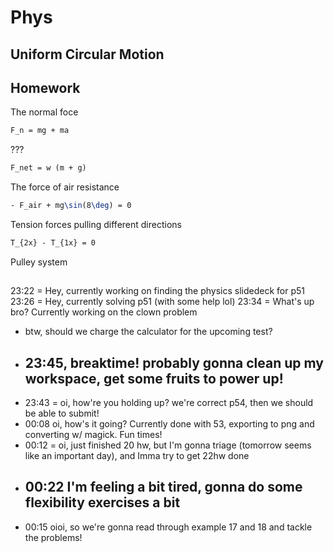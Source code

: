 # Phys

## Uniform Circular Motion

## Homework

The normal foce

```latex
F_n = mg + ma
```

???

```latex
F_net = w (m + g)
```

The force of air resistance

```latex
- F_air + mg\sin(8\deg) = 0
```

Tension forces pulling different directions

```latex
T_{2x} - T_{1x} = 0
```

Pulley system

## 

23:22 = Hey, currently working on finding the physics slidedeck for p51
23:26 = Hey, currently solving p51 (with some help lol)
23:34 = What's up bro? Currently working on the clown problem
  - btw, should we charge the calculator for the upcoming test?
- ## 23:45, breaktime! probably gonna clean up my workspace, get some fruits to power up!
- 23:43 = oi, how're you holding up? we're correct p54, then we should be able to submit!
- 00:08 oi, how's it going? Currently done with 53, exporting to png and converting w/ magick. Fun times!
- 00:12 = oi, just finished 20 hw, but I'm gonna triage (tomorrow seems like an important day), and Imma try to get 22hw done
- ## 00:22 I'm feeling a bit tired, gonna do some flexibility exercises a bit
- 00:15 oioi, so we're gonna read through example 17 and 18 and tackle the problems!

